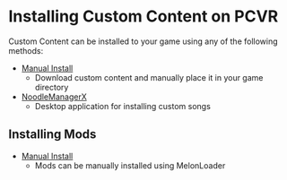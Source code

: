 # Installing Custom Content on PCVR

Custom Content can be installed to your game using any of the following methods:

- [Manual Install](/installing-custom-content/pcvr/manual/)
    - Download custom content and manually place it in your game directory
- [NoodleManagerX](https://github.com/tommaier123/NoodleManagerX/releases)
    - Desktop application for installing custom songs

## Installing Mods

- [Manual Install](/installing-custom-content/pcvr/installing-mods/)
    - Mods can be manually installed using MelonLoader
